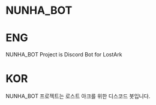 # NUNHA_BOT

# ENG
NUNHA_BOT Project is Discord Bot for LostArk

# KOR
NUNHA_BOT 프로젝트는 로스트 아크를 위한 디스코드 봇입니다.
